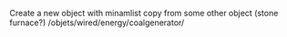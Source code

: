 Create a new object with minamlist copy from some other object (stone furnace?)
	/objets/wired/energy/coalgenerator/
